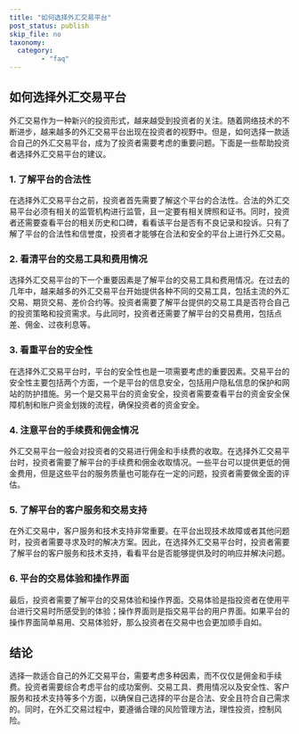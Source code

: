 ```yaml
---
title: "如何选择外汇交易平台"
post_status: publish
skip_file: no
taxonomy:
  category:
        - "faq"
---
```


## 如何选择外汇交易平台

外汇交易作为一种新兴的投资形式，越来越受到投资者的关注。随着网络技术的不断进步，越来越多的外汇交易平台出现在投资者的视野中。但是，如何选择一款适合自己的外汇交易平台，成为了投资者需要考虑的重要问题。下面是一些帮助投资者选择外汇交易平台的建议。

### 1\. 了解平台的合法性

在选择外汇交易平台之前，投资者首先需要了解这个平台的合法性。合法的外汇交易平台必须有相关的监管机构进行监管，且一定要有相关牌照和证书。同时，投资者还需要查看平台的相关历史和口碑，看看该平台是否有不良记录和投诉。只有了解了平台的合法性和信誉度，投资者才能够在合法和安全的平台上进行外汇交易。

### 2\. 看清平台的交易工具和费用情况

选择外汇交易平台的下一个重要因素是了解平台的交易工具和费用情况。在过去的几年中，越来越多的外汇交易平台开始提供各种不同的交易工具，包括主流的外汇交易、期货交易、差价合约等。投资者需要了解平台提供的交易工具是否符合自己的投资策略和投资需求。与此同时，投资者还需要了解平台的交易费用，包括点差、佣金、过夜利息等。

### 3\. 看重平台的安全性

在选择外汇交易平台时，平台的安全性也是一项需要考虑的重要因素。交易平台的安全性主要包括两个方面，一个是平台的信息安全，包括用户隐私信息的保护和网站的防护措施。另一个是交易平台的资金安全，投资者需要查看平台的资金安全保障机制和账户资金划拨的流程，确保投资者的资金安全。

### 4\. 注意平台的手续费和佣金情况

外汇交易平台一般会对投资者的交易进行佣金和手续费的收取。在选择外汇交易平台时，投资者需要了解平台的手续费和佣金收取情况。一些平台可以提供更低的佣金费用，但是这些平台的服务质量也可能存在一定的问题，投资者需要做全面的评估。

### 5\. 了解平台的客户服务和交易支持

在外汇交易中，客户服务和技术支持非常重要。在平台出现技术故障或者其他问题时，投资者需要寻求及时的解决方案。因此，在选择外汇交易平台时，投资者需要了解平台的客户服务和技术支持，看看平台是否能够提供及时的响应并解决问题。

### 6\. 平台的交易体验和操作界面

最后，投资者需要了解平台的交易体验和操作界面。交易体验是指投资者在使用平台进行交易时所感受到的体验；操作界面则是指交易平台的用户界面。如果平台的操作界面简单易用、交易体验好，那么投资者在交易中也会更加顺手自如。

## 结论

选择一款适合自己的外汇交易平台，需要考虑多种因素，而不仅仅是佣金和手续费。投资者需要综合考虑平台的成功案例、交易工具、费用情况以及安全性、客户服务和技术支持等多个方面，以确保自己选择的平台是合法、安全且符合自己需求的。同时，在外汇交易过程中，要遵循合理的风险管理方法，理性投资，控制风险。
